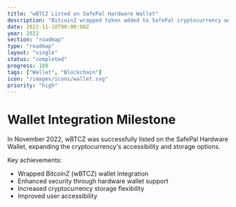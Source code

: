 ```yaml
---
title: "wBTCZ Listed on SafePal Hardware Wallet"
description: "BitcoinZ wrapped token added to SafePal cryptocurrency wallet platform"
date: 2022-11-18T00:00:00Z
year: 2022
section: "roadmap"
type: "roadmap"
layout: "single"
status: "completed"
progress: 100
tags: ["Wallet", "Blockchain"]
icon: "/images/icons/wallet.svg"
priority: "high"
---
```


# Wallet Integration Milestone

In November 2022, wBTCZ was successfully listed on the SafePal Hardware Wallet, expanding the cryptocurrency's accessibility and storage options.

Key achievements:
- Wrapped BitcoinZ (wBTCZ) wallet integration
- Enhanced security through hardware wallet support
- Increased cryptocurrency storage flexibility
- Improved user accessibility
